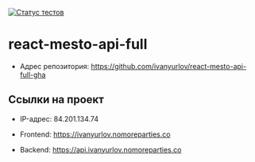 [![Статус тестов](../../actions/workflows/tests.yml/badge.svg)](../../actions/workflows/tests.yml)

# react-mesto-api-full

* Адрес репозитория: https://github.com/ivanyurlov/react-mesto-api-full-gha

## Ссылки на проект

* IP-адрес: 84.201.134.74

* Frontend: https://ivanyurlov.nomoreparties.co

* Backend: https://api.ivanyurlov.nomoreparties.co
